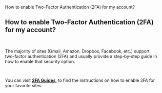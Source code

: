 How to enable Two-Factor Authentication (2FA) for my account?
## **How to enable Two-Factor Authentication (2FA) for my account?**

<br />

The majority of sites (Gmail, Amazon, Dropbox, Facebook, etc.) support two-factor authentication (2FA) and usually provide a step-by-step guide in how to enable that security option. 

<br />

You can visit [**2FA Guides**](authenticator://guides), to find the instructions on how to enable 2FA for your favorite sites.

